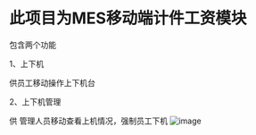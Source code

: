 # 此项目为MES移动端计件工资模块
包含两个功能

1、上下机

  供员工移动操作上下机台 
  
2、上下机管理 

  供 管理人员移动查看上机情况，强制员工下机 
![image](https://user-images.githubusercontent.com/25633298/171304617-32cde002-e223-4803-bd9a-e39baf265987.png)
